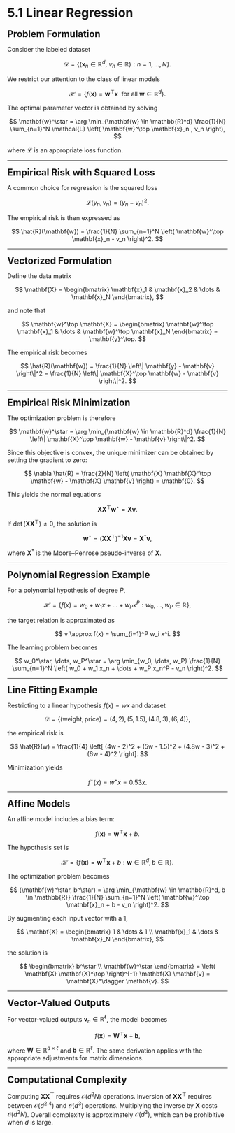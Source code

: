 # 5.1 Linear Regression

**<span style="font-size:1.5em;">Problem Formulation</span>**

Consider the labeled dataset

$$
\mathcal{D} = \left\{ \left( \mathbf{x}_n \in \mathbb{R}^d , \ v_n \in \mathbb{R} \right) : n = 1, \ldots, N \right\}.
$$

We restrict our attention to the class of linear models

$$
\mathcal{H} = \left\{ f(\mathbf{x}) = \mathbf{w}^\top \mathbf{x} \ \ \text{for all} \ \mathbf{w} \in \mathbb{R}^d \right\}.
$$

The optimal parameter vector is obtained by solving

$$
\mathbf{w}^\star = \arg \min_{\mathbf{w} \in \mathbb{R}^d} \frac{1}{N} \sum_{n=1}^N \mathcal{L} \left( \mathbf{w}^\top \mathbf{x}_n , v_n \right),
$$

where $\mathcal{L}$ is an appropriate loss function.

---

**<span style="font-size:1.5em;">Empirical Risk with Squared Loss</span>**

A common choice for regression is the squared loss

$$
\mathcal{L} \left( y_n , v_n \right) = \left( y_n - v_n \right)^2.
$$

The empirical risk is then expressed as

$$
\hat{R}(\mathbf{w}) = \frac{1}{N} \sum_{n=1}^N \left( \mathbf{w}^\top \mathbf{x}_n - v_n \right)^2.
$$

---

**<span style="font-size:1.5em;">Vectorized Formulation</span>**

Define the data matrix

$$
\mathbf{X} = \begin{bmatrix} \mathbf{x}_1 & \mathbf{x}_2 & \dots & \mathbf{x}_N \end{bmatrix},
$$

and note that

$$
\mathbf{w}^\top \mathbf{X} = \begin{bmatrix} \mathbf{w}^\top \mathbf{x}_1 & \dots & \mathbf{w}^\top \mathbf{x}_N \end{bmatrix} = \mathbf{y}^\top.
$$

The empirical risk becomes

$$
\hat{R}(\mathbf{w}) = \frac{1}{N} \left\| \mathbf{y} - \mathbf{v} \right\|^2 = \frac{1}{N} \left\| \mathbf{X}^\top \mathbf{w} - \mathbf{v} \right\|^2.
$$

---

**<span style="font-size:1.5em;">Empirical Risk Minimization</span>**

The optimization problem is therefore

$$
\mathbf{w}^\star = \arg \min_{\mathbf{w} \in \mathbb{R}^d} \frac{1}{N} \left\| \mathbf{X}^\top \mathbf{w} - \mathbf{v} \right\|^2.
$$

Since this objective is convex, the unique minimizer can be obtained by setting the gradient to zero:

$$
\nabla \hat{R} = \frac{2}{N} \left( \mathbf{X} \mathbf{X}^\top \mathbf{w} - \mathbf{X} \mathbf{v} \right) = \mathbf{0}.
$$

This yields the normal equations

$$
\mathbf{X} \mathbf{X}^\top \mathbf{w}^\star = \mathbf{X} \mathbf{v}.
$$

If $\det(\mathbf{X} \mathbf{X}^\top) \neq 0$, the solution is

$$
\mathbf{w}^\star = \left( \mathbf{X} \mathbf{X}^\top \right)^{-1} \mathbf{X} \mathbf{v} = \mathbf{X}^\dagger \mathbf{v},
$$

where $\mathbf{X}^\dagger$ is the Moore–Penrose pseudo-inverse of $\mathbf{X}$.

---

**<span style="font-size:1.5em;">Polynomial Regression Example</span>**

For a polynomial hypothesis of degree $P$,

$$
\mathcal{H} = \left\{ f(x) = w_0 + w_1 x + \dots + w_P x^P : w_0, \dots, w_P \in \mathbb{R} \right\},
$$

the target relation is approximated as

$$
v \approx f(x) = \sum_{i=1}^P w_i x^i.
$$

The learning problem becomes

$$
w_0^\star, \dots, w_P^\star = \arg \min_{w_0, \dots, w_P} \frac{1}{N} \sum_{n=1}^N \left( w_0 + w_1 x_n + \dots + w_P x_n^P - v_n \right)^2.
$$

---

**<span style="font-size:1.5em;">Line Fitting Example</span>**

Restricting to a linear hypothesis $f(x) = w x$ and dataset

$$
\mathcal{D} = \{ (\text{weight}, \text{price}) = (4,2), (5,1.5), (4.8,3), (6,4) \},
$$

the empirical risk is

$$
\hat{R}(w) = \frac{1}{4} \left[ (4w - 2)^2 + (5w - 1.5)^2 + (4.8w - 3)^2 + (6w - 4)^2 \right].
$$

Minimization yields

$$
f^\star(x) = w^\star x = 0.53 x.
$$

---

**<span style="font-size:1.5em;">Affine Models</span>**

An affine model includes a bias term:

$$
f(\mathbf{x}) = \mathbf{w}^\top \mathbf{x} + b.
$$

The hypothesis set is

$$
\mathcal{H} = \left\{ f(\mathbf{x}) = \mathbf{w}^\top \mathbf{x} + b : \mathbf{w} \in \mathbb{R}^d , b \in \mathbb{R} \right\}.
$$

The optimization problem becomes

$$
(\mathbf{w}^\star, b^\star) = \arg \min_{\mathbf{w} \in \mathbb{R}^d, b \in \mathbb{R}} \frac{1}{N} \sum_{n=1}^N \left( \mathbf{w}^\top \mathbf{x}_n + b - v_n \right)^2.
$$

By augmenting each input vector with a 1,

$$
\mathbf{X} = \begin{bmatrix} 1 & \dots & 1 \\ \mathbf{x}_1 & \dots & \mathbf{x}_N \end{bmatrix},
$$

the solution is

$$
\begin{bmatrix} b^\star \\ \mathbf{w}^\star \end{bmatrix} = \left( \mathbf{X} \mathbf{X}^\top \right)^{-1} \mathbf{X} \mathbf{v} = \mathbf{X}^\dagger \mathbf{v}.
$$

---

**<span style="font-size:1.5em;">Vector-Valued Outputs</span>**

For vector-valued outputs $\mathbf{v}_n \in \mathbb{R}^\ell$, the model becomes

$$
f(\mathbf{x}) = \mathbf{W}^\top \mathbf{x} + \mathbf{b},
$$

where $\mathbf{W} \in \mathbb{R}^{d \times \ell}$ and $\mathbf{b} \in \mathbb{R}^\ell$. The same derivation applies with the appropriate adjustments for matrix dimensions.

---

**<span style="font-size:1.5em;">Computational Complexity</span>**

Computing $\mathbf{X} \mathbf{X}^\top$ requires $\mathcal{O}(d^2 N)$ operations. Inversion of $\mathbf{X} \mathbf{X}^\top$ requires between $\mathcal{O}(d^{2.4})$ and $\mathcal{O}(d^3)$ operations. Multiplying the inverse by $\mathbf{X}$ costs $\mathcal{O}(d^2 N)$. Overall complexity is approximately $\mathcal{O}(d^3)$, which can be prohibitive when $d$ is large.
